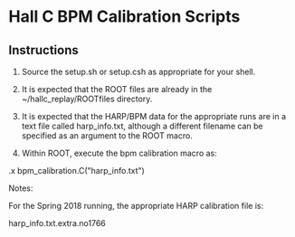 # Hall C BPM Calibration Scripts

## Instructions
1. Source the setup.sh or setup.csh as appropriate for your shell.

2. It is expected that the ROOT files are already in the ~/hallc_replay/ROOTfiles directory.

3. It is expected that the HARP/BPM data for the appropriate runs are in a text file called harp_info.txt, although a different filename can be specified as an argument to the ROOT macro.

4.  Within ROOT, execute the bpm calibration macro as:

.x bpm_calibration.C("harp_info.txt")

Notes:

For the Spring 2018 running, the appropriate HARP calibration file is:

harp_info.txt.extra.no1766 
